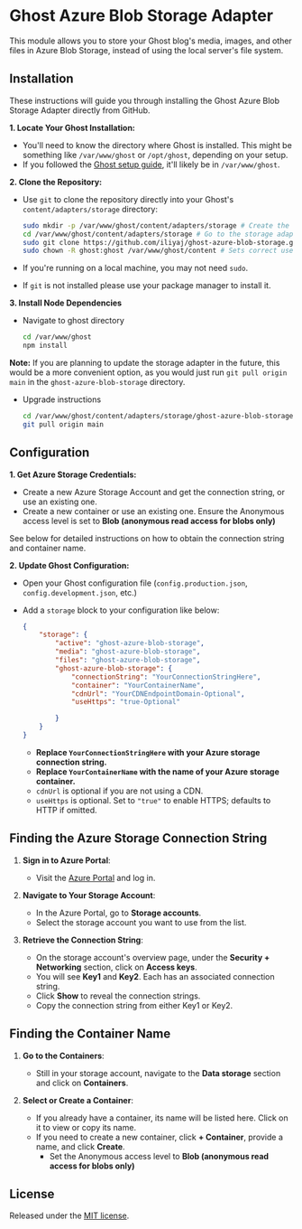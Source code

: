 # Ghost Azure Blob Storage Adapter

This module allows you to store your Ghost blog's media, images, and other files in Azure Blob Storage, instead of using the local server's file system.

## Installation

These instructions will guide you through installing the Ghost Azure Blob Storage Adapter directly from GitHub.

**1. Locate Your Ghost Installation:**

   - You'll need to know the directory where Ghost is installed. This might be something like `/var/www/ghost` or `/opt/ghost`, depending on your setup.
   - If you followed the [Ghost setup guide](https://docs.ghost.org/docs/install), it'll likely be in `/var/www/ghost`.

**2. Clone the Repository:**

-  Use `git` to clone the repository directly into your Ghost's `content/adapters/storage` directory:

   ```bash
   sudo mkdir -p /var/www/ghost/content/adapters/storage # Create the storage folder
   cd /var/www/ghost/content/adapters/storage # Go to the storage adapter folder
   sudo git clone https://github.com/iliyaj/ghost-azure-blob-storage.git ghost-azure-blob-storage
   sudo chown -R ghost:ghost /var/www/ghost/content # Sets correct user for Ghost
   ```

-  If you're running on a local machine, you may not need `sudo`.

-  If `git` is not installed please use your package manager to install it.

**3. Install Node Dependencies**

- Navigate to ghost directory

  ```bash
  cd /var/www/ghost
  npm install
  ```

**Note:** If you are planning to update the storage adapter in the future, this would be a more convenient option, as you would just run `git pull origin main` in the `ghost-azure-blob-storage` directory.

- Upgrade instructions

  ```bash
  cd /var/www/ghost/content/adapters/storage/ghost-azure-blob-storage
  git pull origin main
  ```


## Configuration

**1. Get Azure Storage Credentials:**

   -   Create a new Azure Storage Account and get the connection string, or use an existing one.
   -   Create a new container or use an existing one. Ensure the Anonymous access level is set to **Blob (anonymous read access for blobs only)**

   See below for detailed instructions on how to obtain the connection string and container name.

**2. Update Ghost Configuration:**

   -   Open your Ghost configuration file (`config.production.json`, `config.development.json`, etc.)
   - Add a `storage` block to your configuration like below:
        ```json
        {
            "storage": {
                "active": "ghost-azure-blob-storage",
                "media": "ghost-azure-blob-storage",
                "files": "ghost-azure-blob-storage",
                "ghost-azure-blob-storage": {
                    "connectionString": "YourConnectionStringHere",
                    "container": "YourContainerName",
                    "cdnUrl": "YourCDNEndpointDomain-Optional",
                    "useHttps": "true-Optional"
        
                }
            }
        }
        ```

        - **Replace `YourConnectionStringHere` with your Azure storage connection string.**
        - **Replace `YourContainerName` with the name of your Azure storage container.**
        -   `cdnUrl` is optional if you are not using a CDN.
        -   `useHttps` is optional. Set to `"true"` to enable HTTPS; defaults to HTTP if omitted.

## Finding the Azure Storage Connection String

1.  **Sign in to Azure Portal**:
    -   Visit the [Azure Portal](https://portal.azure.com) and log in.

2.  **Navigate to Your Storage Account**:
    -   In the Azure Portal, go to **Storage accounts**.
    -   Select the storage account you want to use from the list.

3.  **Retrieve the Connection String**:
    -   On the storage account's overview page, under the **Security + Networking** section, click on **Access keys**.
    -   You will see **Key1** and **Key2**. Each has an associated connection string.
    -   Click **Show** to reveal the connection strings.
    -   Copy the connection string from either Key1 or Key2.

## Finding the Container Name

1.  **Go to the Containers**:
    -   Still in your storage account, navigate to the **Data storage** section and click on **Containers**.

2.  **Select or Create a Container**:
    -   If you already have a container, its name will be listed here. Click on it to view or copy its name.
    -   If you need to create a new container, click **+ Container**, provide a name, and click **Create**.
        - Set the Anonymous access level to **Blob (anonymous read access for blobs only)**

## License

Released under the [MIT license](https://github.com/muzix/ghost-s3/blob/master/LICENSE).

